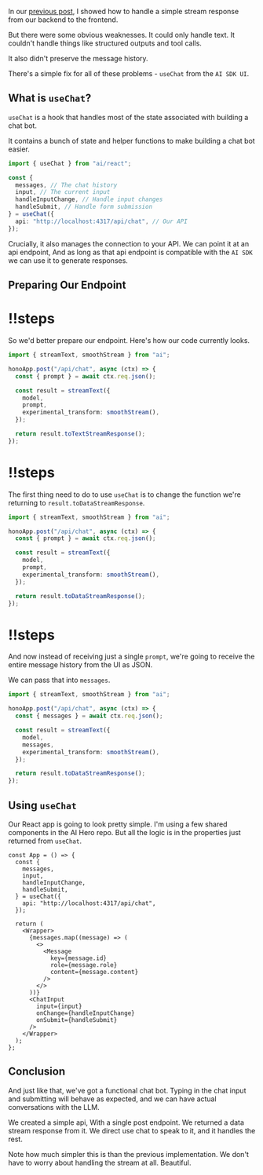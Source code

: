 In our [previous post](https://www.aihero.dev/stream-llm-responses-to-the-frontend-vercel-ai-sdk), I showed how to handle a simple stream response from our backend to the frontend.

But there were some obvious weaknesses. It could only handle text. It couldn't handle things like structured outputs and tool calls.

It also didn't preserve the message history.

There's a simple fix for all of these problems - `useChat` from the `AI SDK UI`.

## What is `useChat`?

`useChat` is a hook that handles most of the state associated with building a chat bot.

It contains a bunch of state and helper functions to make building a chat bot easier.

```ts
import { useChat } from "ai/react";

const {
  messages, // The chat history
  input, // The current input
  handleInputChange, // Handle input changes
  handleSubmit, // Handle form submission
} = useChat({
  api: "http://localhost:4317/api/chat", // Our API
});
```

Crucially, it also manages the connection to your API. We can point it at an api endpoint, And as long as that api endpoint is compatible with the `AI SDK` we can use it to generate responses.

## Preparing Our Endpoint

<Scrollycoding>

# !!steps

So we'd better prepare our endpoint. Here's how our code currently looks.

```ts ! example.ts
import { streamText, smoothStream } from "ai";

honoApp.post("/api/chat", async (ctx) => {
  const { prompt } = await ctx.req.json();

  const result = streamText({
    model,
    prompt,
    experimental_transform: smoothStream(),
  });

  return result.toTextStreamResponse();
});
```

# !!steps

The first thing need to do to use `useChat` is to change the function we're returning to `result.toDataStreamResponse`.

```ts ! example.ts
import { streamText, smoothStream } from "ai";

honoApp.post("/api/chat", async (ctx) => {
  const { prompt } = await ctx.req.json();

  const result = streamText({
    model,
    prompt,
    experimental_transform: smoothStream(),
  });

  return result.toDataStreamResponse();
});
```

# !!steps

And now instead of receiving just a single `prompt`, we're going to receive the entire message history from the UI as JSON.

We can pass that into `messages`.

```ts ! example.ts
import { streamText, smoothStream } from "ai";

honoApp.post("/api/chat", async (ctx) => {
  const { messages } = await ctx.req.json();

  const result = streamText({
    model,
    messages,
    experimental_transform: smoothStream(),
  });

  return result.toDataStreamResponse();
});
```

</Scrollycoding>

## Using `useChat`

Our React app is going to look pretty simple. I'm using a few shared components in the AI Hero repo. But all the logic is in the properties just returned from `useChat`.

```tsx
const App = () => {
  const {
    messages,
    input,
    handleInputChange,
    handleSubmit,
  } = useChat({
    api: "http://localhost:4317/api/chat",
  });

  return (
    <Wrapper>
      {messages.map((message) => (
        <>
          <Message
            key={message.id}
            role={message.role}
            content={message.content}
          />
        </>
      ))}
      <ChatInput
        input={input}
        onChange={handleInputChange}
        onSubmit={handleSubmit}
      />
    </Wrapper>
  );
};
```

## Conclusion

And just like that, we've got a functional chat bot. Typing in the chat input and submitting will behave as expected, and we can have actual conversations with the LLM.

We created a simple api, With a single post endpoint. We returned a data stream response from it. We direct use chat to speak to it, and it handles the rest.

Note how much simpler this is than the previous implementation. We don't have to worry about handling the stream at all. Beautiful.
